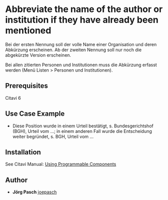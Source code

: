 # Abbreviate the name of the author or institution if they have already been mentioned

Bei der ersten Nennung soll der volle Name einer Organisation und deren Abkürzung erscheinen. Ab der zweiten Nennung soll nur noch die abgekürzte Version erscheinen.

Bei allen zitierten Personen und Institutionen muss die Abkürzung erfasst werden (Menü Listen > Personen und Institutionen).

## Prerequisites
Citavi 6

## Use Case Example 

- Diese Position wurde in einem Urteil bestätigt, s. Bundesgerichtshof (BGH), Urteil vom ...; in einem anderen Fall wurde die Entscheidung weiter begründet, s. BGH, Urteil vom ...

## Installation
See Citavi Manual: [Using Programmable Components](https://www.citavi.com/programmable_components)

## Author

* **Jörg Pasch** [joepasch](https://github.com/joepasch)
